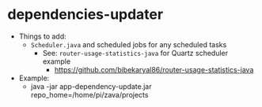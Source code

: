 # dependencies-updater

* Things to add:
  * `Scheduler.java` and scheduled jobs for any scheduled tasks
    * See: `router-usage-statistics-java` for Quartz scheduler example
      * https://github.com/bibekaryal86/router-usage-statistics-java
* Example:
  * java -jar app-dependency-update.jar repo_home=/home/pi/zava/projects

